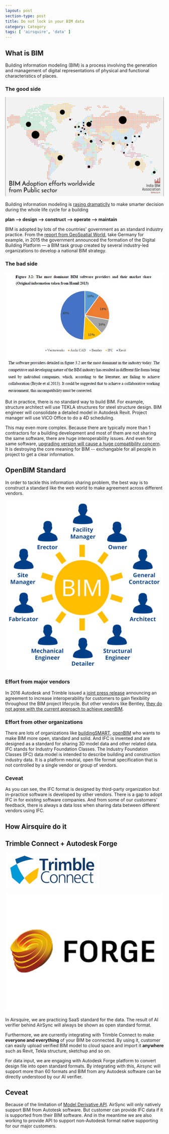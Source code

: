 ```yaml
---
layout: post
section-type: post
title: Do not lock in your BIM data
category: Category
tags: [ 'airsquire', 'data' ]
---
```


## What is BIM

Building information modeling (BIM) is a process involving the generation and management of digital representations of physical and functional characteristics of places. 

### The good side

![image](/img/bim-adoption.png)

Building information modeling is [rasing dramaticlly](https://www.thenbs.com/knowledge/nbs-national-bim-report-2017) to make smarter decision during the whole life cycle for a building 

**plan --> design --> construct --> operate --> maintain**

BIM is adopted by lots of the countries' government as an standard industry practice. From the [report from GeoSpatial World](https://www.geospatialworld.net/blogs/bim-adoption-around-the-world/), take Germany for example, in 2015 the government announced the formation of the Digital Building Platform — a BIM task group created by several industry-led organizations to develop a national BIM strategy.

### The bad side

![image](/img/bim-market-share.jpg)

But in practice, there is no standard way to build BIM. For example, structure architect will use TEKLA structures for steel structure design. BIM engineer will consolidate a detailed model in Autodesk Revit. Project manager will use VICO Office to do a 4D scheduling. 

This may even more complex. Because there are typically more than 1 contractors for a building development and most of them are not sharing the same software, there are huge interoperability issues. And even for same software, [upgrading version will cause a huge compatibility concern](https://forums.autodesk.com/t5/autocad-forum/autocad-2018-backwards-compatibility/td-p/6998902). It is destroying the core meaning for BIM -- exchangable for all people in project to get a clear information.

## OpenBIM Standard

In order to tackle this information sharing problem, the best way is to construct a standard like the web world to make agreement across different vendors.

![image](/img/open-bim.png)

### Effort from major vendors

In 2016 Autodesk and Trimble issued a [joint press release](https://www.businesswire.com/news/home/20160614005404/en/) announcing an agreement to increase interoperability for customers to gain flexibility throughout the BIM project lifecycle. But other vendors like Bentley, [they do not agree with the current approach to achieve openBIM](http://www.bimplus.co.uk/people/what-bi4m-means-soft4ware-prov8ider/).

### Effort from other organizations

There are lots of organizations like [buildingSMART](https://www.buildingsmart.org/), [openBIM](http://www.openbim.org/) who wants to make BIM more open, standard and solid.  And IFC is invented and are designed as a standard for sharing 3D model data and other related data. IFC stands for Industry Foundation Classes. The Industry Foundation Classes (IFC) data model is intended to describe building and construction industry data. It is a platform neutral, open file format specification that is not controlled by a single vendor or group of vendors.

### Ceveat

As you can see, the IFC format is designed by third-party organization but in-practice software is developed by other vendors. There is a gap to adopt IFC in for existing software companies. And from some of our customers' feedback, there is always a data loss when sharing data between different vendors using IFC.

## How Airsquire do it 

## Trimble Connect + Autodesk Forge  

![image](/img/trimble-connect.png)

![image](/img/forge-logo.png)

In Airsquire, we are practicing SaaS standard for the data. The result of AI verifier behind AirSync will always be shown as open standard format. 

Furthermore, we are currently integrating with Trimble Connect to make **everyone and everything** of your BIM be connected. By using it, customer can easily upload verified BIM model to cloud space and import it **anywhere** such as Revit, Tekla structure, sketchup and so on.

For data input, we are engaging with Autodesk Forge platform to convert design file into open standard formats. By integrating with this, Airsync will support more than 60 formats and BIM from any Autodesk software can be directly understood by our AI verifier.

## Ceveat 

Because of the limitation of [Model Derivative API](https://developer.autodesk.com/api/model-derivative-and-viewer-cover-page/). AirSync will only natively support BIM from Autotesk software. But customer can provide IFC data if it is supported from their BIM software. And in the meantime we are also working to provide API to support non-Autodesk format native supporting for our major customers.